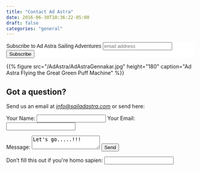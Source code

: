 ```yaml
---
title: "Contact Ad Astra"
date: 2016-06-30T10:36:22-05:00
draft: false
categories: "general"
---
```


<!-- Begin MailChimp Signup Form -->
<link href="//cdn-images.mailchimp.com/embedcode/slim-10_7.css" rel="stylesheet" type="text/css">
<style type="text/css">
	#mc_embed_signup{background:#fff; clear:left; font:14px Helvetica,Arial,sans-serif; }
	/* Add your own MailChimp form style overrides in your site stylesheet or in this style block.
	   We recommend moving this block and the preceding CSS link to the HEAD of your HTML file. */
</style>
<div id="mc_embed_signup">
<form action="https://sailadastra.us18.list-manage.com/subscribe/post?u=56f7bc3992a60dd4d08ddd563&amp;id=682df29ac0" method="post" id="mc-embedded-subscribe-form" name="mc-embedded-subscribe-form" class="validate" target="_blank" novalidate>
    <div id="mc_embed_signup_scroll">
	<label for="mce-EMAIL">Subscribe to Ad Astra Sailing Adventures</label>
	<input type="email" value="" name="EMAIL" class="email" id="mce-EMAIL" placeholder="email address" required>
    <!-- real people should not fill this in and expect good things - do not remove this or risk form bot signups-->
    <div style="position: absolute; left: -5000px;" aria-hidden="true"><input type="text" name="b_56f7bc3992a60dd4d08ddd563_682df29ac0" tabindex="-1" value=""></div>
    <div class="clear"><input type="submit" value="Subscribe" name="subscribe" id="mc-embedded-subscribe" class="button"></div>
    </div>
</form>
</div>

<p>

<!--End mc_embed_signup--><!--End mc_embed_signup-->

<p>
<p>
{{% figure src="/AdAstra/AdAstraGennakar.jpg" height="180" caption="Ad Astra Flying the Great Green Puff Machine" %}}


## Got a question? 
Send us an email at *info@sailadastra.com* or send here:

<form name="contact" method="POST" netlify>
  <p>
    <label>Your Name: <input type="text" name="name" /></label>   
    <label>Your Email: <input type="email" name="email"/></label>
  </p>
  <p>
    <label>Message: <textarea name="message">Let's go.....!!!</textarea></label>
    <button type="submit">Send</button>
  </p>
  <div data-netlify-recaptcha></div>
   <p class="hidden">
    <label>Don’t fill this out if you're homo sapien: <input name="bot-field" /></label>
  </p>
</form>




